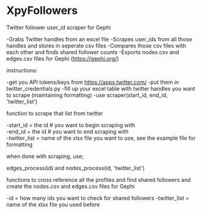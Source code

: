 # XpyFollowers
Twitter follower user_id scraper for Gephi

-Grabs Twitter handles from an excel file
-Scrapes user_ids from all those handles and stores in seperate csv files
-Compares those csv files with each other and finds shared follower counts
-Exports nodes.csv and edges.csv files for Gephi (https://gephi.org/)

instructions:

-get you API tokens/keys from https://apps.twitter.com/
-put them in twitter_credentials.py
-fill up your excel table with twitter handles you want to scrape (maintaining formatting)
-use scraper(start_id, end_id, 'twitter_list')

function to scrape that list from twitter

-start_id = the id # you want to begin scraping with    
-end_id = the id # you want to end scraping with    
-twitter_list = name of the xlsx file you want to use, see the example file for formatting

when done with scraping, use;

edges_process(id) and nodes_process(id, 'twitter_list')

functions to cross reference all the profiles and find shared followers and create the nodes.csv and edges.csv files for Gephi 

-id = how many ids you want to check for shared followers
-twitter_list = name of the xlsx file you used before
    
